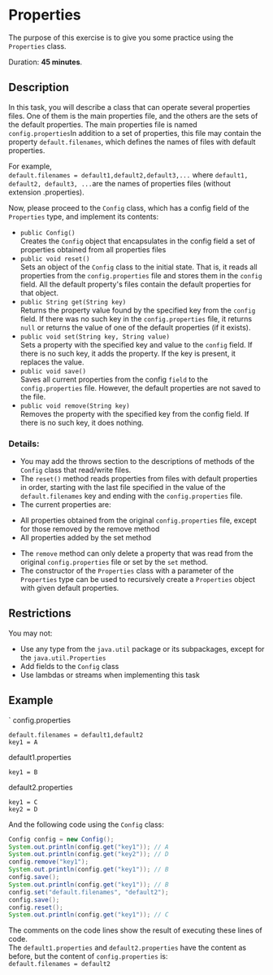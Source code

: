 # Properties

The purpose of this exercise is to give you some practice using the `Properties` class.

Duration: **45 minutes**.


## Description

In this task, you will describe a class that can operate several properties files. One of them is the main properties file, and the others are the sets of the default properties.
The main properties file is named  `config.properties`In addition to a set of properties, this file may contain the property `default.filenames`, which defines the names of files with default properties.  

For example,  
`default.filenames = default1,default2,default3,...`
where `default1, default2, default3, ...`are the names of properties files (without extension .properties).    

Now, please proceed to the `Config` class, which has a config field of the  `Properties` type, and implement its contents:   
* `public Config()`  
   Creates the `Config` object that encapsulates in the config field a set of properties obtained from all properties files  
* `public void reset()`  
  Sets an object of the `Config` class to the initial state. That is, it reads all properties from the `config.properties` file and stores them in the `config` field. All the default property's files contain the default properties for that object.  
* `public String get(String key)`  
   Returns the property value found by the specified key from the `config` field. If there was no such key in the `config.properties` file, it returns `null` or returns the value of one of the default properties (if it exists).   
* `public void set(String key, String value)`  
   Sets a property with the specified key and value to the `config` field. If there is no such key, it adds the property. If the key is present, it replaces the value.
* `public void save()`  
  Saves all current properties from the config `field` to the `config.properties` file. However, the default properties are not saved to the file.  
* `public void remove(String key)`  
  Removes the property with the specified key from the config field. If there is no such key, it does nothing.   


### Details:
*	You may add the throws section to the descriptions of methods of the `Config` class that read/write files.  
*	The `reset()` method reads properties from files with default properties in order, starting with the last file specified in the value of the `default.filenames` key and ending with the `config.properties` file.  
*	The current properties are:
  - All properties obtained from the original `config.properties` file, except for those removed by the remove method  
  - All properties added by the set method  
*	The `remove` method can only delete a property that was read from the original `config.properties` file or set by the `set` method.  
*  The constructor of the `Properties` class with a parameter of the `Properties` type can be used to recursively create a `Properties` object with given default properties.  



## Restrictions
You may not:  
* Use any type from the `java.util` package or its subpackages, except for the `java.util.Properties`  
* Add fields to the `Config` class  
* Use lambdas or streams when implementing this task  


## Example
`
config.properties
```
default.filenames = default1,default2
key1 = A
```
default1.properties
```
key1 = B
```
default2.properties
```
key1 = C
key2 = D
```
And the following code using the `Config` class:  
```java
Config config = new Config();
System.out.println(config.get("key1")); // A
System.out.println(config.get("key2")); // D
config.remove("key1");
System.out.println(config.get("key1")); // B
config.save();
System.out.println(config.get("key1")); // B
config.set("default.filenames", "default2");
config.save();
config.reset();
System.out.println(config.get("key1")); // C
```
The comments on the code lines show the result of executing these lines of code.  
The `default1.properties` and `default2.properties` have the content as before, but the content of `config.properties` is:  
`default.filenames = default2`


